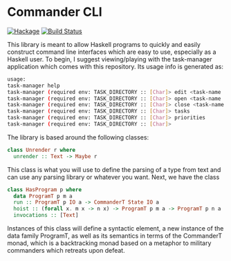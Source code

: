 # Commander CLI

[![Hackage](https://img.shields.io/hackage/v/commander-cli.svg)](https://hackage.haskell.org/package/commander-cli)
[![Build Status](https://travis-ci.org/SamuelSchlesinger/commander-cli.svg?branch=master)](https://travis-ci.org/SamuelSchlesinger/commander-cli)

This library is meant to allow Haskell programs to quickly and easily construct
command line interfaces which are easy to use, especially as a Haskell user. To
begin, I suggest viewing/playing with the task-manager application which
comes with this repository. Its usage info is generated as:

```bash
usage:
task-manager help
task-manager (required env: TASK_DIRECTORY :: [Char]> edit <task-name :: [Char]>
task-manager (required env: TASK_DIRECTORY :: [Char]> open <task-name :: [Char]>
task-manager (required env: TASK_DIRECTORY :: [Char]> close <task-name :: [Char]>
task-manager (required env: TASK_DIRECTORY :: [Char]> tasks
task-manager (required env: TASK_DIRECTORY :: [Char]> priorities
task-manager (required env: TASK_DIRECTORY :: [Char]>
```


The library is based around the following classes:

```haskell
class Unrender r where
  unrender :: Text -> Maybe r
```

This class is what you will use to define the parsing of a type from text and
can use any parsing library or whatever you want. Next, we have the class

```haskell
class HasProgram p where
  data ProgramT p m a
  run :: ProgramT p IO a -> CommanderT State IO a
  hoist :: (forall x. m x -> n x) -> ProgramT p m a -> ProgramT p n a
  invocations :: [Text]
```

Instances of this class will define a syntactic element, a new instance of the
data family ProgramT, as well as its semantics in terms of the CommanderT monad,
which is a backtracking monad based on a metaphor to military commanders which
retreats upon defeat.
